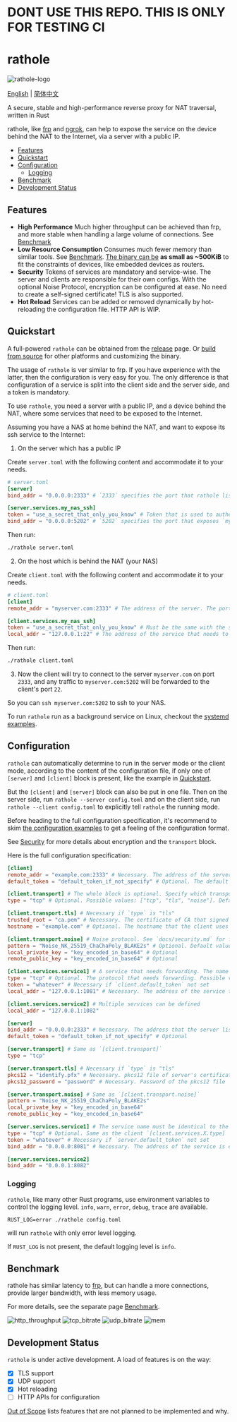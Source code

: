 # DONT USE THIS REPO. THIS IS ONLY FOR TESTING CI
# rathole
![rathole-logo](./docs/img/rathole-logo.png)

[English](README.md) | [简体中文](README-zh.md)

A secure, stable and high-performance reverse proxy for NAT traversal, written in Rust

rathole, like [frp](https://github.com/fatedier/frp) and [ngrok](https://github.com/inconshreveable/ngrok), can help to expose the service on the device behind the NAT to the Internet, via a server with a public IP.

<!-- TOC -->

- [Features](#features)
- [Quickstart](#quickstart)
- [Configuration](#configuration)
  - [Logging](#logging)
- [Benchmark](#benchmark)
- [Development Status](#development-status)

<!-- /TOC -->

## Features

- **High Performance** Much higher throughput can be achieved than frp, and more stable when handling a large volume of connections. See [Benchmark](#Benchmark)
- **Low Resource Consumption** Consumes much fewer memory than similar tools. See [Benchmark](#Benchmark). [The binary can be](docs/build-guide.md) **as small as ~500KiB** to fit the constraints of devices, like embedded devices as routers.
- **Security** Tokens of services are mandatory and service-wise. The server and clients are responsible for their own configs. With the optional Noise Protocol, encryption can be configured at ease. No need to create a self-signed certificate! TLS is also supported.
- **Hot Reload** Services can be added or removed dynamically by hot-reloading the configuration file. HTTP API is WIP.

## Quickstart

A full-powered `rathole` can be obtained from the [release](https://github.com/rapiz1/rathole/releases) page. Or [build from source](docs/build-guide.md) for other platforms and customizing the binary.

The usage of `rathole` is ver similar to frp. If you have experience with the latter, then the configuration is very easy for you. The only difference is that configuration of a service is split into the client side and the server side, and a token is mandatory.

To use `rathole`, you need a server with a public IP, and a device behind the NAT, where some services that need to be exposed to the Internet. 

Assuming you have a NAS at home behind the NAT, and want to expose its ssh service to the Internet:

1. On the server which has a public IP

Create `server.toml` with the following content and accommodate it to your needs.
```toml
# server.toml
[server]
bind_addr = "0.0.0.0:2333" # `2333` specifies the port that rathole listens for clients

[server.services.my_nas_ssh]
token = "use_a_secret_that_only_you_know" # Token that is used to authenticate the client for the service. Change to a arbitrary value.
bind_addr = "0.0.0.0:5202" # `5202` specifies the port that exposes `my_nas_ssh` to the Internet
```

Then run:
```bash
./rathole server.toml
```

2. On the host which is behind the NAT (your NAS)

Create `client.toml` with the following content and accommodate it to your needs.
```toml
# client.toml
[client]
remote_addr = "myserver.com:2333" # The address of the server. The port must be the same with the port in `server.bind_addr`

[client.services.my_nas_ssh]
token = "use_a_secret_that_only_you_know" # Must be the same with the server to pass the validation
local_addr = "127.0.0.1:22" # The address of the service that needs to be forwarded
```

Then run:
```bash
./rathole client.toml
```

3. Now the client will try to connect to the server `myserver.com` on port `2333`, and any traffic to `myserver.com:5202` will be forwarded to the client's port `22`.

So you can `ssh myserver.com:5202` to ssh to your NAS.

To run `rathole` run as a background service on Linux, checkout the [systemd examples](./examples/systemd). 

## Configuration
`rathole` can automatically determine to run in the server mode or the client mode, according to the content of the configuration file, if only one of `[server]` and `[client]` block is present, like the example in [Quickstart](#Quickstart).

But the `[client]` and `[server]` block can also be put in one file. Then on the server side, run `rathole --server config.toml` and on the client side, run `rathole --client config.toml` to explicitly tell `rathole` the running mode.

Before heading to the full configuration specification, it's recommend to skim [the configuration examples](./examples) to get a feeling of the configuration format.

See [Security](./docs/security.md) for more details about encryption and the `transport` block.

Here is the full configuration specification:
```toml
[client]
remote_addr = "example.com:2333" # Necessary. The address of the server
default_token = "default_token_if_not_specify" # Optional. The default token of services, if they don't define their own ones

[client.transport] # The whole block is optional. Specify which transport to use
type = "tcp" # Optional. Possible values: ["tcp", "tls", "noise"]. Default: "tcp"

[client.transport.tls] # Necessary if `type` is "tls"
trusted_root = "ca.pem" # Necessary. The certificate of CA that signed the server's certificate
hostname = "example.com" # Optional. The hostname that the client uses to validate the certificate. If not set, fallback to `client.remote_addr`

[client.transport.noise] # Noise protocol. See `docs/security.md` for further explanation
pattern = "Noise_NK_25519_ChaChaPoly_BLAKE2s" # Optional. Default value as shown
local_private_key = "key_encoded_in_base64" # Optional
remote_public_key = "key_encoded_in_base64" # Optional

[client.services.service1] # A service that needs forwarding. The name `service1` can change arbitrarily, as long as identical to the name in the server's configuration
type = "tcp" # Optional. The protocol that needs forwarding. Possible values: ["tcp", "udp"]. Default: "tcp"
token = "whatever" # Necessary if `client.default_token` not set
local_addr = "127.0.0.1:1081" # Necessary. The address of the service that needs to be forwarded

[client.services.service2] # Multiple services can be defined
local_addr = "127.0.0.1:1082"

[server]
bind_addr = "0.0.0.0:2333" # Necessary. The address that the server listens for clients. Generally only the port needs to be change. 
default_token = "default_token_if_not_specify" # Optional

[server.transport] # Same as `[client.transport]`
type = "tcp" 

[server.transport.tls] # Necessary if `type` is "tls"
pkcs12 = "identify.pfx" # Necessary. pkcs12 file of server's certificate and private key
pkcs12_password = "password" # Necessary. Password of the pkcs12 file

[server.transport.noise] # Same as `[client.transport.noise]`
pattern = "Noise_NK_25519_ChaChaPoly_BLAKE2s"
local_private_key = "key_encoded_in_base64" 
remote_public_key = "key_encoded_in_base64" 

[server.services.service1] # The service name must be identical to the client side
type = "tcp" # Optional. Same as the client `[client.services.X.type]
token = "whatever" # Necessary if `server.default_token` not set
bind_addr = "0.0.0.0:8081" # Necessary. The address of the service is exposed at. Generally only the port needs to be change. 

[server.services.service2] 
bind_addr = "0.0.0.1:8082"
```

### Logging
`rathole`, like many other Rust programs, use environment variables to control the logging level. `info`, `warn`, `error`, `debug`, `trace` are available.

```
RUST_LOG=error ./rathole config.toml
```
will run `rathole` with only error level logging.

If `RUST_LOG` is not present, the default logging level is `info`.

## Benchmark

rathole has similar latency to [frp](https://github.com/fatedier/frp), but can handle a more connections, provide larger bandwidth, with less memory usage.

For more details, see the separate page [Benchmark](./docs/benchmark.md).

![http_throughput](./docs/img/http_throughput.svg)
![tcp_bitrate](./docs/img/tcp_bitrate.svg)
![udp_bitrate](./docs/img/udp_bitrate.svg)
![mem](./docs/img/mem-graph.png)

## Development Status

`rathole` is under active development. A load of features is on the way:
- [x] TLS support
- [x] UDP support
- [x] Hot reloading
- [ ] HTTP APIs for configuration

[Out of Scope](./docs/out-of-scope.md) lists features that are not planned to be implemented and why.
